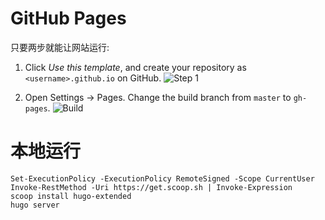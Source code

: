 # GitHub Pages
只要两步就能让网站运行:

1. Click *Use this template*, and create your repository as `<username>.github.io` on GitHub.
![Step 1](https://user-images.githubusercontent.com/5889006/156916624-20b2a784-f3a9-4718-aa5f-ce2a436b241f.png)

2. Open Settings -> Pages. Change the build branch from `master` to `gh-pages`.
![Build](https://github.com/namanh11611/hugo-theme-stack-starter/assets/16586200/12c763cd-bead-4923-b610-8788f388fcb5)


# 本地运行

```
Set-ExecutionPolicy -ExecutionPolicy RemoteSigned -Scope CurrentUser
Invoke-RestMethod -Uri https://get.scoop.sh | Invoke-Expression
scoop install hugo-extended
hugo server
```
